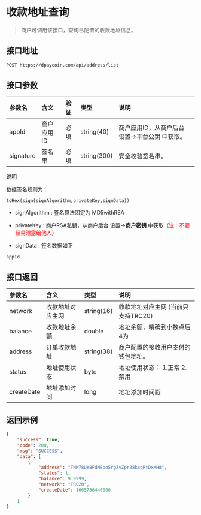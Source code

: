 # 收款地址查询

> 商户可调用该接口，查询已配置的收款地址信息。

## 接口地址

```bash
POST https://dpaycoin.com/api/address/list
```

## 接口参数

| 参数名    | 含义       | 验证 | 类型        | 说明                                           |
| :-------- | :--------- | :--- | :---------- | :--------------------------------------------- |
| appId     | 商户应用ID | 必填 | string(40)  | 商户应用ID，从商户后台 设置->平台公钥 中获取。 |
| signature | 签名串     | 必填 | string(300) | 安全校验签名串。                               |

说明

数据签名规则为：

```
toHex(sign(signAlgorithm,privateKey,signData))
```

- signAlgorithm : 签名算法固定为 MD5withRSA 

- privateKey : 商户RSA私钥，从商户后台 设置->**商户密钥** 中获取（<font color=red>注：不要轻易泄露给他人</font>）

- signData :  签名数据如下

```
appId
```


## 接口返回

| 参数名     | 含义             | 类型        | 说明                                                      |
| :--------- | :--------------- | :---------- | :-------------------------------------------------------- |
| network    | 收款地址对应主网 | string(16)  | 收款地址对应主网 (当前只支持TRC20)          |
| balance    | 收款地址余额     | double      | 地址余额，精确到小数点后4为                               |
| address    | 订单收款地址     | string(38) | 商户配置的接收用户支付的钱包地址。                        |
| status     | 地址使用状态     | byte | 地址使用状态： 1.正常  2.禁用 |
| createDate | 地址添加时间   | long        | 地址添加时间戳                                            |


## 返回示例

```json
{
    "success": true,
    "code": 200,
    "msg": "SUCCESS",
    "data": [
        {
            "address": "TNM78UYBFdMBoo5rgZvZpr28kxqRtDxMH8",
            "status": 1,
            "balance": 9.9999,
            "network": "TRC20",
            "createDate": 1665736446000
        }
    ]
}
```